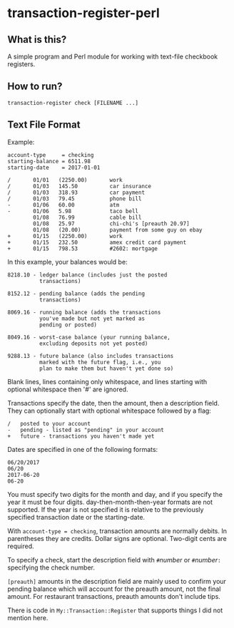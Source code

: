 # transaction-register-perl

## What is this?

A simple program and Perl module for working with text-file checkbook
registers.

## How to run?

    transaction-register check [FILENAME ...]

## Text File Format

Example:

    account-type     = checking
    starting-balance = 6511.98
    starting-date    = 2017-01-01

    /       01/01   (2250.00)       work
    /       01/03   145.50          car insurance
    /       01/03   318.93          car payment
    /       01/03   79.45           phone bill
    -       01/06   60.00           atm
    -       01/06   5.98            taco bell
            01/08   76.99           cable bill
            01/08   25.97           chi-chi's [preauth 20.97]
            01/08   (20.00)         payment from some guy on ebay
    +       01/15   (2250.00)       work
    +       01/15   232.50          amex credit card payment
    +       01/15   798.53          #2602: mortgage

In this example, your balances would be:

    8218.10 - ledger balance (includes just the posted
              transactions)

    8152.12 - pending balance (adds the pending
              transactions)

    8069.16 - running balance (adds the transactions
              you've made but not yet marked as
              pending or posted)

    8049.16 - worst-case balance (your running balance,
              excluding deposits not yet posted)

    9288.13 - future balance (also includes transactions
              marked with the future flag, i.e., you
              plan to make them but haven't yet done so)

Blank lines, lines containing only whitespace, and lines starting with
optional whitespace then '#' are ignored.

Transactions specify the date, then the amount, then a description
field.  They can optionally start with optional whitespace followed by
a flag:

    /   posted to your account
    -   pending - listed as "pending" in your account
    +   future - transactions you haven't made yet

Dates are specified in one of the following formats:

	06/20/2017
	06/20
	2017-06-20
	06-20

You must specify two digits for the month and day, and if you specify
the year it must be four digits.  day-then-month-then-year formats are
not supported.  If the year is not specified it is relative to the
previously specified transaction date or the starting-date.

With `account-type = checking`, transaction amounts are normally
debits.  In parentheses they are credits.  Dollar signs are optional.
Two-digit cents are required.

To specify a check, start the description field with `#`*number* or
`#`*number*`:` specifying the check number.

`[preauth]` amounts in the description field are mainly used to
confirm your pending balance which will account for the preauth
amount, not the final amount.  For restaurant transactions, preauth
amounts don't include tips.

There is code in `My::Transaction::Register` that supports things I
did not mention here.
